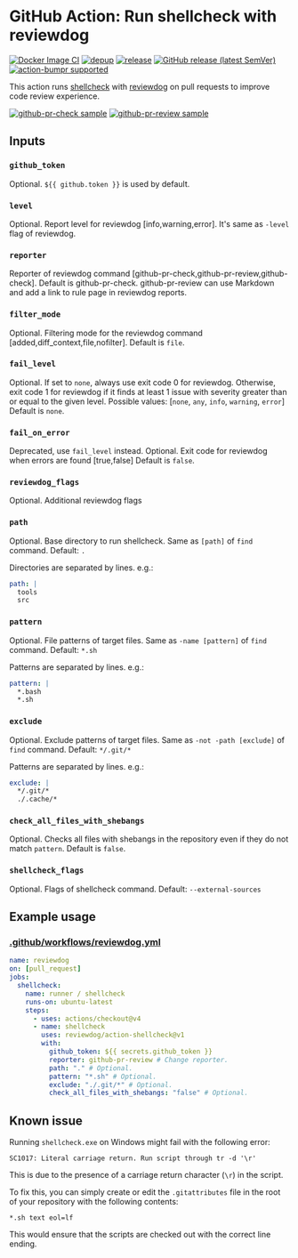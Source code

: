 # GitHub Action: Run shellcheck with reviewdog

[![Docker Image CI](https://github.com/reviewdog/action-shellcheck/workflows/Docker%20Image%20CI/badge.svg)](https://github.com/reviewdog/action-shellcheck/actions)
[![depup](https://github.com/reviewdog/action-shellcheck/workflows/depup/badge.svg)](https://github.com/reviewdog/action-shellcheck/actions?query=workflow%3Adepup)
[![release](https://github.com/reviewdog/action-shellcheck/workflows/release/badge.svg)](https://github.com/reviewdog/action-shellcheck/actions?query=workflow%3Arelease)
[![GitHub release (latest SemVer)](https://img.shields.io/github/v/release/reviewdog/action-shellcheck?logo=github&sort=semver)](https://github.com/reviewdog/action-shellcheck/releases)
[![action-bumpr supported](https://img.shields.io/badge/bumpr-supported-ff69b4?logo=github&link=https://github.com/haya14busa/action-bumpr)](https://github.com/haya14busa/action-bumpr)

This action runs [shellcheck](https://github.com/koalaman/shellcheck) with
[reviewdog](https://github.com/reviewdog/reviewdog) on pull requests to improve
code review experience.

[![github-pr-check sample](https://user-images.githubusercontent.com/3797062/65701219-e828b980-e0bb-11e9-9051-2a1f400fe5e5.png)](https://github.com/reviewdog/action-shellcheck/pull/1)
[![github-pr-review sample](https://user-images.githubusercontent.com/3797062/65700741-1c4faa80-e0bb-11e9-8cbd-9a99aeb38594.png)](https://github.com/reviewdog/action-shellcheck/pull/1)

## Inputs

### `github_token`

Optional. `${{ github.token }}` is used by default.

### `level`

Optional. Report level for reviewdog [info,warning,error].
It's same as `-level` flag of reviewdog.

### `reporter`

Reporter of reviewdog command [github-pr-check,github-pr-review,github-check].
Default is github-pr-check.
github-pr-review can use Markdown and add a link to rule page in reviewdog reports.

### `filter_mode`

Optional. Filtering mode for the reviewdog command [added,diff_context,file,nofilter].
Default is `file`.

### `fail_level`

Optional. If set to `none`, always use exit code 0 for reviewdog.
Otherwise, exit code 1 for reviewdog if it finds at least 1 issue with severity greater than or equal to the given level.
Possible values: [`none`, `any`, `info`, `warning`, `error`]
Default is `none`.

### `fail_on_error`

Deprecated, use `fail_level` instead.
Optional.  Exit code for reviewdog when errors are found [true,false]
Default is `false`.

### `reviewdog_flags`

Optional. Additional reviewdog flags

### `path`

Optional. Base directory to run shellcheck. Same as `[path]` of `find` command. Default: `.`

Directories are separated by lines. e.g.:

```yml
path: |
  tools
  src
```

### `pattern`

Optional. File patterns of target files. Same as `-name [pattern]` of `find` command. Default: `*.sh`

Patterns are separated by lines. e.g.:

```yml
pattern: |
  *.bash
  *.sh
```

### `exclude`

Optional. Exclude patterns of target files. Same as `-not -path [exclude]` of `find` command. Default: `*/.git/*`

Patterns are separated by lines. e.g.:

```yml
exclude: |
  */.git/*
  ./.cache/*
```

### `check_all_files_with_shebangs`

Optional. Checks all files with shebangs in the repository even if they do not match `pattern`.
Default is `false`.

### `shellcheck_flags`

Optional. Flags of shellcheck command. Default: `--external-sources`

## Example usage

### [.github/workflows/reviewdog.yml](.github/workflows/reviewdog.yml)

```yml
name: reviewdog
on: [pull_request]
jobs:
  shellcheck:
    name: runner / shellcheck
    runs-on: ubuntu-latest
    steps:
      - uses: actions/checkout@v4
      - name: shellcheck
        uses: reviewdog/action-shellcheck@v1
        with:
          github_token: ${{ secrets.github_token }}
          reporter: github-pr-review # Change reporter.
          path: "." # Optional.
          pattern: "*.sh" # Optional.
          exclude: "./.git/*" # Optional.
          check_all_files_with_shebangs: "false" # Optional.
```

## Known issue

Running `shellcheck.exe` on Windows might fail with the following error:

`SC1017: Literal carriage return. Run script through tr -d '\r'`

This is due to the presence of a carriage return character (`\r`) in the script.

To fix this, you can simply create or edit the `.gitattributes` file in the root of your repository with the following contents:

```
*.sh text eol=lf
```
This would ensure that the scripts are checked out with the correct line ending.
